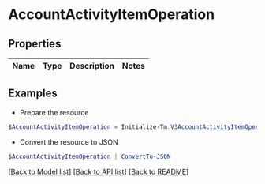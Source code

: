 # AccountActivityItemOperation
## Properties

Name | Type | Description | Notes
------------ | ------------- | ------------- | -------------

## Examples

- Prepare the resource
```powershell
$AccountActivityItemOperation = Initialize-Tm.V3AccountActivityItemOperation 
```

- Convert the resource to JSON
```powershell
$AccountActivityItemOperation | ConvertTo-JSON
```

[[Back to Model list]](../README.md#documentation-for-models) [[Back to API list]](../README.md#documentation-for-api-endpoints) [[Back to README]](../README.md)


